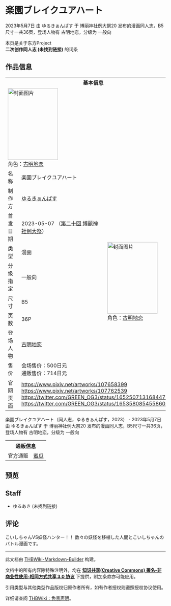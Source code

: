 # 楽園ブレイクユアハート

<!-- source html: G:\repos\THBWiki-Markdown-Builder\THBWikiMarkdown\Temp\main\a\a4\ns0%3A%E6%A5%BD%E5%9C%92%E3%83%96%E3%83%AC%E3%82%A4%E3%82%AF%E3%83%A6%E3%82%A2%E3%83%8F%E3%83%BC%E3%83%88.html -->

2023年5月7日 由 ゆるきぁんぱす 于 博丽神社例大祭20 发布的漫画同人志，B5尺寸一共36页，登场人物有 古明地恋，分级为 一般向

本页是关于东方Project  
 **二次创作同人志 (未找到链接)** 的词条
## 作品信息

<table><tbody><tr><th colspan="3">基本信息</th></tr><tr><td class="cover-artwork-mobile" colspan="2"><a href="./文件-楽園ブレイクユアハート封面.png.md" class="image" title="封面图片"><img alt="封面图片" src="https://upload.thwiki.cc/thumb/3/39/%E6%A5%BD%E5%9C%92%E3%83%96%E3%83%AC%E3%82%A4%E3%82%AF%E3%83%A6%E3%82%A2%E3%83%8F%E3%83%BC%E3%83%88%E5%B0%81%E9%9D%A2.png/157px-%E6%A5%BD%E5%9C%92%E3%83%96%E3%83%AC%E3%82%A4%E3%82%AF%E3%83%A6%E3%82%A2%E3%83%8F%E3%83%BC%E3%83%88%E5%B0%81%E9%9D%A2.png" decoding="async" loading="lazy" width="157" height="224" srcset="https://upload.thwiki.cc/thumb/3/39/%E6%A5%BD%E5%9C%92%E3%83%96%E3%83%AC%E3%82%A4%E3%82%AF%E3%83%A6%E3%82%A2%E3%83%8F%E3%83%BC%E3%83%88%E5%B0%81%E9%9D%A2.png/235px-%E6%A5%BD%E5%9C%92%E3%83%96%E3%83%AC%E3%82%A4%E3%82%AF%E3%83%A6%E3%82%A2%E3%83%8F%E3%83%BC%E3%83%88%E5%B0%81%E9%9D%A2.png 1.5x, https://upload.thwiki.cc/thumb/3/39/%E6%A5%BD%E5%9C%92%E3%83%96%E3%83%AC%E3%82%A4%E3%82%AF%E3%83%A6%E3%82%A2%E3%83%8F%E3%83%BC%E3%83%88%E5%B0%81%E9%9D%A2.png/314px-%E6%A5%BD%E5%9C%92%E3%83%96%E3%83%AC%E3%82%A4%E3%82%AF%E3%83%A6%E3%82%A2%E3%83%8F%E3%83%BC%E3%83%88%E5%B0%81%E9%9D%A2.png 2x" data-file-width="2176" data-file-height="3106"></a><div class="cover-char">角色：<a href="./古明地恋.md" title="古明地恋">古明地恋</a></div></td>
</tr><tr><td class="label">名称</td><td colspan="2"> 楽園ブレイクユアハート </td></tr><tr><td class="label">制作方</td><td><a href="./ゆるきぁんぱす.md" title="ゆるきぁんぱす">ゆるきぁんぱす</a></td><td class="cover-artwork" rowspan="8" style="min-width:224px;"><a href="./文件-楽園ブレイクユアハート封面.png.md" class="image" title="封面图片"><img alt="封面图片" src="https://upload.thwiki.cc/thumb/3/39/%E6%A5%BD%E5%9C%92%E3%83%96%E3%83%AC%E3%82%A4%E3%82%AF%E3%83%A6%E3%82%A2%E3%83%8F%E3%83%BC%E3%83%88%E5%B0%81%E9%9D%A2.png/157px-%E6%A5%BD%E5%9C%92%E3%83%96%E3%83%AC%E3%82%A4%E3%82%AF%E3%83%A6%E3%82%A2%E3%83%8F%E3%83%BC%E3%83%88%E5%B0%81%E9%9D%A2.png" decoding="async" loading="lazy" width="157" height="224" srcset="https://upload.thwiki.cc/thumb/3/39/%E6%A5%BD%E5%9C%92%E3%83%96%E3%83%AC%E3%82%A4%E3%82%AF%E3%83%A6%E3%82%A2%E3%83%8F%E3%83%BC%E3%83%88%E5%B0%81%E9%9D%A2.png/235px-%E6%A5%BD%E5%9C%92%E3%83%96%E3%83%AC%E3%82%A4%E3%82%AF%E3%83%A6%E3%82%A2%E3%83%8F%E3%83%BC%E3%83%88%E5%B0%81%E9%9D%A2.png 1.5x, https://upload.thwiki.cc/thumb/3/39/%E6%A5%BD%E5%9C%92%E3%83%96%E3%83%AC%E3%82%A4%E3%82%AF%E3%83%A6%E3%82%A2%E3%83%8F%E3%83%BC%E3%83%88%E5%B0%81%E9%9D%A2.png/314px-%E6%A5%BD%E5%9C%92%E3%83%96%E3%83%AC%E3%82%A4%E3%82%AF%E3%83%A6%E3%82%A2%E3%83%8F%E3%83%BC%E3%83%88%E5%B0%81%E9%9D%A2.png 2x" data-file-width="2176" data-file-height="3106"></a><div class="cover-char">角色：<a href="./古明地恋.md" title="古明地恋">古明地恋</a></div></td>
</tr><tr><td class="label">首发日期</td><td>2023-05-07&#160;（<a href="/展会作品列表?e=%E5%8D%9A%E4%B8%BD%E7%A5%9E%E7%A4%BE%E4%BE%8B%E5%A4%A7%E7%A5%AD%2320">第二十回 博麗神社例大祭</a>）</td></tr><tr><td class="label">类型</td><td>漫画</td></tr><tr><td class="label">分级指定</td><td>一般向</td></tr><tr><td class="label">尺寸</td><td>B5</td></tr><tr><td class="label">页数</td><td>36P</td></tr><tr><td class="label">登场人物</td><td><a href="./古明地恋.md" title="古明地恋">古明地恋</a></td></tr><tr><td class="label">售价</td><td>会场售价：500日元<br>通贩售价：714日元</td></tr>
<tr><td class="label">官网页面</td><td colspan="2"><a rel="nofollow" class="external free" href="https://www.pixiv.net/artworks/107658399">https://www.pixiv.net/artworks/107658399</a><br><a rel="nofollow" class="external free" href="https://www.pixiv.net/artworks/107762539">https://www.pixiv.net/artworks/107762539</a><br><a rel="nofollow" class="external free" href="https://twitter.com/GREEN_OG3/status/1652507131684474880">https://twitter.com/GREEN_OG3/status/1652507131684474880</a><br><a rel="nofollow" class="external free" href="https://twitter.com/GREEN_OG3/status/1653580854558601216">https://twitter.com/GREEN_OG3/status/1653580854558601216</a></td></tr></tbody></table>

楽園ブレイクユアハート（同人志，ゆるきぁんぱす，2023） - 2023年5月7日 由 ゆるきぁんぱす 于 博丽神社例大祭20 发布的漫画同人志，B5尺寸一共36页，登场人物有 古明地恋，分级为 一般向

<table><tbody><tr><th colspan="3">通贩信息</th></tr><tr><td class="label">官方通贩</td><td colspan="2"><a rel="nofollow" class="external text" href="https://www.melonbooks.co.jp/detail/detail.php?product_id=1937545">蜜瓜</a></td></tr></tbody></table>


## 预览
## Staff
- ゆるあき (未找到链接)

## 评论
  
こいしちゃんVS妖怪ハンター！！ 数々の妖怪を移植した人間とこいしちゃんのバトル漫画です。
  
  
  

  





---

此文档由 [THBWiki-Markdown-Builder](https://github.com/Delsin-Yu/THBWiki-Markdown-Builder) 构建。

文档中的所有内容除特殊注明外，均在 [**知识共享(Creative Commons) 署名-非商业性使用-相同方式共享 3.0 协议**](https://creativecommons.org/licenses/by-sa/3.0/deed.zh-hans) 下提供，附加条款亦可能应用。

引用类型与其他类型作品版权归原作者所有，如有作者授权则遵照授权协议使用。

详细请查阅 [THBWiki：免责声明](https://thbwiki.cc/THBWiki:%E5%85%8D%E8%B4%A3%E5%A3%B0%E6%98%8E)。

